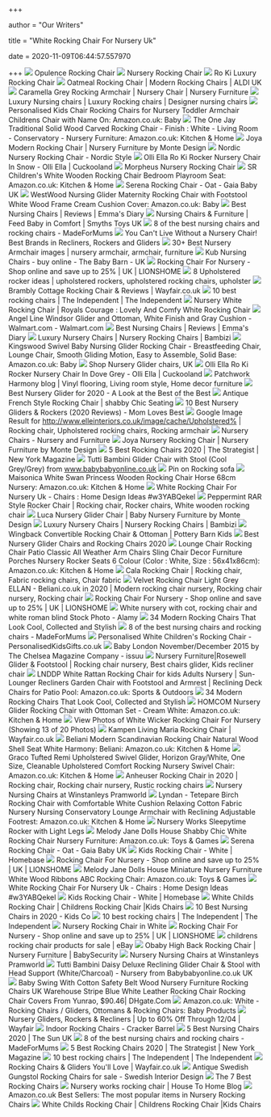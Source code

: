 +++
        
author = "Our Writers"
        
title = "White Rocking Chair For Nursery Uk"
        
date = 2020-11-09T06:44:57.557970
        
+++
[ ![](https://bambizi.co.uk/media/catalog/product/cache/1/image/040ec09b1e35df139433887a97daa66f/o/p/opulence_rec.jpg)](https://bambizi.co.uk/media/catalog/product/cache/1/image/040ec09b1e35df139433887a97daa66f/o/p/opulence_rec.jpg) Opulence Rocking Chair
[ ![](https://bambizi.co.uk/media/catalog/product/cache/1/image/9df78eab33525d08d6e5fb8d27136e95/w/h/white_chair_rec_.jpg)](https://bambizi.co.uk/media/catalog/product/cache/1/image/9df78eab33525d08d6e5fb8d27136e95/w/h/white_chair_rec_.jpg) Nursery Rocking Chair
[ ![](https://custardandcrumble.co.uk/wp-content/uploads/2014/07/products-ro-ki-snow-and-white.jpg)](https://custardandcrumble.co.uk/wp-content/uploads/2014/07/products-ro-ki-snow-and-white.jpg) Ro Ki Luxury Rocking Chair
[ ![](https://cdn.aldi-digital.co.uk//Accent-Rocking-Chair-Cream-A.jpg?o=6Uq%24Fof%243NUwVB9r%40o7R0VnJFKAj&V=z8e%24)](https://cdn.aldi-digital.co.uk//Accent-Rocking-Chair-Cream-A.jpg?o=6Uq%24Fof%243NUwVB9r%40o7R0VnJFKAj&V=z8e%24) Oatmeal Rocking Chair | Modern Rocking Chairs | ALDI UK
[ ![](https://cdn.shopify.com/s/files/1/0298/1478/4059/products/Caramella-Grey-rocking-armchair1.jpg?v=1583594061)](https://cdn.shopify.com/s/files/1/0298/1478/4059/products/Caramella-Grey-rocking-armchair1.jpg?v=1583594061) Caramella Grey Rocking Armchair | Nursery Chair | Nursery Furniture
[ ![](https://custardandcrumble.co.uk/wp-content/uploads/2016/09/products-co-ko-rocker-dove-white-lifestyle-300x300.jpg)](https://custardandcrumble.co.uk/wp-content/uploads/2016/09/products-co-ko-rocker-dove-white-lifestyle-300x300.jpg) Luxury Nursing chairs | Luxury Rocking chairs | Designer nursing chairs
[ ![](https://images-na.ssl-images-amazon.com/images/I/71uFPfxClbL._AC_SX466_.jpg)](https://images-na.ssl-images-amazon.com/images/I/71uFPfxClbL._AC_SX466_.jpg) Personalised Kids Chair Rocking Chairs for Nursery Toddler Armchair  Childrens Chair with Name On: Amazon.co.uk: Baby
[ ![](https://images-na.ssl-images-amazon.com/images/I/71PsmjdwYfL._AC_SY679_.jpg)](https://images-na.ssl-images-amazon.com/images/I/71PsmjdwYfL._AC_SY679_.jpg) The One Jay Traditional Solid Wood Carved Rocking Chair - Finish : White -  Living Room - Conservatory - Nursery Furniture: Amazon.co.uk: Kitchen & Home
[ ![](https://cdn.shopify.com/s/files/1/2150/6963/files/joya_rocker_whi_wal_pau2_2.jpg)](https://cdn.shopify.com/s/files/1/2150/6963/files/joya_rocker_whi_wal_pau2_2.jpg) Joya Modern Rocking Chair | Nursery Furniture by Monte Design
[ ![](http://www.nordicstyle.com/440-899-thickbox/nordic-rocking-chair.jpg)](http://www.nordicstyle.com/440-899-thickbox/nordic-rocking-chair.jpg) Nordic Nursery Rocking Chair - Nordic Style
[ ![](https://www.cuckooland.com/dnc/cuckooland/artwork/product_images/White-Ro-Ki-Rocker-With%20Walnut-Legs.jpg?quality=95&scale=canvas&width=1000&height=1000)](https://www.cuckooland.com/dnc/cuckooland/artwork/product_images/White-Ro-Ki-Rocker-With%20Walnut-Legs.jpg?quality=95&scale=canvas&width=1000&height=1000) Olli Ella Ro Ki Rocker Nursery Chair In Snow - Olli Ella | Cuckooland
[ ![](https://bambizi.co.uk/media/catalog/product/cache/1/image/040ec09b1e35df139433887a97daa66f/a/_/a_117.jpg)](https://bambizi.co.uk/media/catalog/product/cache/1/image/040ec09b1e35df139433887a97daa66f/a/_/a_117.jpg) Morpheus Nursery Rocking Chair
[ ![](https://images-na.ssl-images-amazon.com/images/I/51c5YntMhdL._AC_SY606_.jpg)](https://images-na.ssl-images-amazon.com/images/I/51c5YntMhdL._AC_SY606_.jpg) SR Children's White Wooden Rocking Chair Bedroom Playroom Seat: Amazon.co.uk:  Kitchen & Home
[ ![](https://cdn.shopify.com/s/files/1/0260/1477/7449/products/46.GSC-oatmeal_6_2000x.jpg?v=1573566903)](https://cdn.shopify.com/s/files/1/0260/1477/7449/products/46.GSC-oatmeal_6_2000x.jpg?v=1573566903) Serena Rocking Chair - Oat - Gaia Baby UK
[ ![](https://images-na.ssl-images-amazon.com/images/I/61K0vl3bzFL._AC_SL1500_.jpg)](https://images-na.ssl-images-amazon.com/images/I/61K0vl3bzFL._AC_SL1500_.jpg) WestWood Nursing Glider Maternity Rocking Chair with Footstool White Wood  Frame Cream Cushion Cover: Amazon.co.uk: Baby
[ ![](https://www.emmasdiary.co.uk/images/default-source/default-album/3b105ba8f491d6e5b9e79ff0000427a78.jpg?sfvrsn=1c18d4ac_0)](https://www.emmasdiary.co.uk/images/default-source/default-album/3b105ba8f491d6e5b9e79ff0000427a78.jpg?sfvrsn=1c18d4ac_0) Best Nursing Chairs | Reviews | Emma's Diary
[ ![](https://image.smythstoys.com/picture/desktop/177885.jpg)](https://image.smythstoys.com/picture/desktop/177885.jpg) Nursing Chairs & Furniture | Feed Baby in Comfort | Smyths Toys UK
[ ![](https://images.immediate.co.uk/production/volatile/sites/28/2020/06/best-nursing-chairs-a0e3921.jpg?quality=90&resize=620,413)](https://images.immediate.co.uk/production/volatile/sites/28/2020/06/best-nursing-chairs-a0e3921.jpg?quality=90&resize=620,413) 8 of the best nursing chairs and rocking chairs - MadeForMums
[ ![](https://imgcdn.pro/mbcorg/Nurseryworks-Glider.jpg)](https://imgcdn.pro/mbcorg/Nurseryworks-Glider.jpg) You Can't Live Without a Nursery Chair! Best Brands in Recliners, Rockers  and Gliders
[ ![](https://i.pinimg.com/236x/b3/8e/ab/b38eab9e313c0564cefd0a30858a3559--rocking-chair-nursery-nursery-rocker.jpg)](https://i.pinimg.com/236x/b3/8e/ab/b38eab9e313c0564cefd0a30858a3559--rocking-chair-nursery-nursery-rocker.jpg) 30+ Best Nursery Armchair images | nursery armchair, armchair, furniture
[ ![](https://www.baby-barn.co.uk/prodimages/41Xj0dJS1wL._SY355_.jpg)](https://www.baby-barn.co.uk/prodimages/41Xj0dJS1wL._SY355_.jpg) Kub Nursing Chairs - buy online - The Baby Barn - UK
[ ![](https://img.lionshome.co.uk/img/product/v2-kub-hart-nursing-rocking-chair:bys5SDZkREFudnluSjNWTC9MamlHc0t1Vmxlckt4dlpsRGErTUlHdTZxVXRkaENLWnBIZzFSMkI3TERlRHl2V2RGbFFIeVpZNVkyR0dkQ0doMzFzUlE9PQ==)](https://img.lionshome.co.uk/img/product/v2-kub-hart-nursing-rocking-chair:bys5SDZkREFudnluSjNWTC9MamlHc0t1Vmxlckt4dlpsRGErTUlHdTZxVXRkaENLWnBIZzFSMkI3TERlRHl2V2RGbFFIeVpZNVkyR0dkQ0doMzFzUlE9PQ==) Rocking Chair For Nursery - Shop online and save up to 25% | UK | LIONSHOME
[ ![](https://i.pinimg.com/736x/dc/9e/a9/dc9ea9edfc4da5e209d4d6c10e05a05e--rocking-chair-nursery-upholstered-rocking-chairs.jpg)](https://i.pinimg.com/736x/dc/9e/a9/dc9ea9edfc4da5e209d4d6c10e05a05e--rocking-chair-nursery-upholstered-rocking-chairs.jpg) 8 Upholstered rocker ideas | upholstered rockers, upholstered rocking chairs,  upholster
[ ![](https://secure.img1-fg.wfcdn.com/im/16960210/resize-h800-w800%5Ecompr-r85/3969/39694194/Rocking+Chair.jpg)](https://secure.img1-fg.wfcdn.com/im/16960210/resize-h800-w800%5Ecompr-r85/3969/39694194/Rocking+Chair.jpg) Brambly Cottage Rocking Chair & Reviews | Wayfair.co.uk
[ ![](https://static.independent.co.uk/s3fs-public/thumbnails/image/2019/04/05/14/dwell-rocking-chair.jpg?width=982&height=726)](https://static.independent.co.uk/s3fs-public/thumbnails/image/2019/04/05/14/dwell-rocking-chair.jpg?width=982&height=726) 10 best rocking chairs | The Independent | The Independent
[ ![](https://laperla-london.com/wp-content/uploads/2017/09/Nursery-White-Rocking-Chair.jpg)](https://laperla-london.com/wp-content/uploads/2017/09/Nursery-White-Rocking-Chair.jpg) Nursery White Rocking Chair | Royals Courage : Lovely And Comfy White  Rocking Chair
[ ![](https://i5.walmartimages.com/asr/efdb7be3-cc2a-4839-904c-6796ab243a1a_1.5867b22cbdf1e452c8a09a4856065be9.jpeg)](https://i5.walmartimages.com/asr/efdb7be3-cc2a-4839-904c-6796ab243a1a_1.5867b22cbdf1e452c8a09a4856065be9.jpeg) Angel Line Windsor Glider and Ottoman, White Finish and Gray Cushion -  Walmart.com - Walmart.com
[ ![](https://www.emmasdiary.co.uk/images/default-source/default-album/50606ba8f491d6e5b9e79ff0000427a78.jpg?sfvrsn=4818d4ac_0)](https://www.emmasdiary.co.uk/images/default-source/default-album/50606ba8f491d6e5b9e79ff0000427a78.jpg?sfvrsn=4818d4ac_0) Best Nursing Chairs | Reviews | Emma's Diary
[ ![](https://bambizi.co.uk/media/catalog/product/cache/1/small_image/9df78eab33525d08d6e5fb8d27136e95/b/e/belle-sqaure-_chn.jpg)](https://bambizi.co.uk/media/catalog/product/cache/1/small_image/9df78eab33525d08d6e5fb8d27136e95/b/e/belle-sqaure-_chn.jpg) Luxury Nursery Chairs | Nursery Rocking Chairs | Bambizi
[ ![](https://images-na.ssl-images-amazon.com/images/I/61JTYRU1-RL._AC_SX466_.jpg)](https://images-na.ssl-images-amazon.com/images/I/61JTYRU1-RL._AC_SX466_.jpg) Kingswood Swivel Baby Nursing Glider Rocking Chair - Breastfeeding Chair,  Lounge Chair, Smooth Gliding Motion, Easy to Assemble, Solid Base:  Amazon.co.uk: Baby
[ ![](https://www.thebabycotshop.com/product_images/uploaded_images/raindrops-nursery-swivel-glider-uk.jpg)](https://www.thebabycotshop.com/product_images/uploaded_images/raindrops-nursery-swivel-glider-uk.jpg) Shop Nursery Glider chairs, UK
[ ![](https://www.cuckooland.com/dnc/cuckooland/artwork/product_images/Ro-Ki-Rocking-Chair-In-Dove-Grey-And-White.jpg?quality=95&scale=canvas&width=1000&height=1000)](https://www.cuckooland.com/dnc/cuckooland/artwork/product_images/Ro-Ki-Rocking-Chair-In-Dove-Grey-And-White.jpg?quality=95&scale=canvas&width=1000&height=1000) Olli Ella Ro Ki Rocker Nursery Chair In Dove Grey - Olli Ella | Cuckooland
[ ![](https://i.pinimg.com/originals/82/89/d8/8289d8a20c8a1c7cb7798425534a1510.jpg)](https://i.pinimg.com/originals/82/89/d8/8289d8a20c8a1c7cb7798425534a1510.jpg) Patchwork Harmony blog | Vinyl flooring, Living room style, Home decor  furniture
[ ![](https://42e7xc172a051i7v1iyv99nn-wpengine.netdna-ssl.com/wp-content/uploads/2018/11/paxton-recliner-c.jpg)](https://42e7xc172a051i7v1iyv99nn-wpengine.netdna-ssl.com/wp-content/uploads/2018/11/paxton-recliner-c.jpg) Best Nursery Glider for 2020 - A Look at the Best of the Best
[ ![](https://www.homesdirect365.co.uk/images/antique-french-style-rocking-chair-p42046-36185_zoom.jpg)](https://www.homesdirect365.co.uk/images/antique-french-style-rocking-chair-p42046-36185_zoom.jpg) Antique French Style Rocking Chair | shabby Chic Seating
[ ![](https://m.media-amazon.com/images/I/416EEUVR0oL.jpg)](https://m.media-amazon.com/images/I/416EEUVR0oL.jpg) 10 Best Nursery Gliders & Rockers (2020 Reviews) - Mom Loves Best
[ ![](https://i.pinimg.com/originals/c9/2e/3f/c92e3fea9596a137c9ff071aa21a8b4f.jpg)](https://i.pinimg.com/originals/c9/2e/3f/c92e3fea9596a137c9ff071aa21a8b4f.jpg) Google Image Result for http://www.elleinteriors.co.uk/image/cache/Upholstered%  | Rocking chair, Upholstered rocking chairs, Rocking armchair
[ ![](https://www.babyplanetonline.co.uk/pub/media/catalog/product/cache/small_image/240x300/beff4985b56e3afdbeabfc89641a4582/g/a/gaia-baby-rocking-feeding-chair-dove_1.jpg)](https://www.babyplanetonline.co.uk/pub/media/catalog/product/cache/small_image/240x300/beff4985b56e3afdbeabfc89641a4582/g/a/gaia-baby-rocking-feeding-chair-dove_1.jpg) Nursery Chairs - Nursery and Furniture
[ ![](http://cdn.shopify.com/s/files/1/2364/8175/products/joya-rocker--white-lifestyle_d2a7642b-9e38-4b9b-af12-61dac26e91a1_grande.jpg?v=1549397066)](http://cdn.shopify.com/s/files/1/2364/8175/products/joya-rocker--white-lifestyle_d2a7642b-9e38-4b9b-af12-61dac26e91a1_grande.jpg?v=1549397066) Joya Nursery Rocking Chair | Nursery Furniture by Monte Design
[ ![](https://pyxis.nymag.com/v1/imgs/dc8/a74/fbccec015aa80013b4aab018800d1292df-rocking-chair-lede.rsquare.w700.jpg)](https://pyxis.nymag.com/v1/imgs/dc8/a74/fbccec015aa80013b4aab018800d1292df-rocking-chair-lede.rsquare.w700.jpg) 5 Best Rocking Chairs 2020 | The Strategist | New York Magazine
[ ![](https://www.babybabyonline.co.uk/images/tutti-bambini-glider-chair-with-stool-cool-grey-grey-p3299-56630_image.jpg)](https://www.babybabyonline.co.uk/images/tutti-bambini-glider-chair-with-stool-cool-grey-grey-p3299-56630_image.jpg) Tutti Bambini Glider Chair with Stool (Cool Grey/Grey) from  www.babybabyonline.co.uk
[ ![](https://i.pinimg.com/736x/fe/57/71/fe5771f932ae669d8a16d752bd6c3e5f.jpg)](https://i.pinimg.com/736x/fe/57/71/fe5771f932ae669d8a16d752bd6c3e5f.jpg) Pin on Rocking sofa
[ ![](https://images-na.ssl-images-amazon.com/images/I/71i1wqjFXnL._AC_SY450_.jpg)](https://images-na.ssl-images-amazon.com/images/I/71i1wqjFXnL._AC_SY450_.jpg) Maisonica White Swan Princess Wooden Rocking Chair Horse 68cm Nursery:  Amazon.co.uk: Kitchen & Home
[ ![](https://i2.wp.com/clodaghcollection.com/wp-content/uploads/2017/07/white-rocking-chair-for-nursery-uk.jpg)](https://i2.wp.com/clodaghcollection.com/wp-content/uploads/2017/07/white-rocking-chair-for-nursery-uk.jpg) White Rocking Chair For Nursery Uk - Chairs : Home Design Ideas #w3YABQekel
[ ![](https://i.pinimg.com/originals/15/bf/9b/15bf9b0cff47f7de7d4148a6be2b91bd.jpg)](https://i.pinimg.com/originals/15/bf/9b/15bf9b0cff47f7de7d4148a6be2b91bd.jpg) Peppermint RAR Style Rocker Chair | Rocking chair, Rocker chairs, White  wooden rocking chair
[ ![](http://cdn.shopify.com/s/files/1/2364/8175/products/luca-glider-ottoman-white_grande.jpg?v=1563385343)](http://cdn.shopify.com/s/files/1/2364/8175/products/luca-glider-ottoman-white_grande.jpg?v=1563385343) Luca Nursery Glider Chair | Baby Nursery Furniture by Monte Design
[ ![](https://bambizi.co.uk/media/catalog/product/cache/1/small_image/9df78eab33525d08d6e5fb8d27136e95/p/a/palis_-square_1.jpg)](https://bambizi.co.uk/media/catalog/product/cache/1/small_image/9df78eab33525d08d6e5fb8d27136e95/p/a/palis_-square_1.jpg) Luxury Nursery Chairs | Nursery Rocking Chairs | Bambizi
[ ![](https://assets.pkimgs.com/pkimgs/ab/images/dp/wcm/202041/0007/wingback-convertible-rocking-chair-ottoman-c.jpg)](https://assets.pkimgs.com/pkimgs/ab/images/dp/wcm/202041/0007/wingback-convertible-rocking-chair-ottoman-c.jpg) Wingback Convertible Rocking Chair & Ottoman | Pottery Barn Kids
[ ![](http://images.agoramedia.com/wte3.0/gcms/Best-Nursery-Gliders-July-2020-722x406.jpg?width=414)](http://images.agoramedia.com/wte3.0/gcms/Best-Nursery-Gliders-July-2020-722x406.jpg?width=414) Best Nursery Glider Chairs and Rocking Chairs 2020
[ ![](https://images-na.ssl-images-amazon.com/images/I/51xk8epysPL._AC_SY450_.jpg)](https://images-na.ssl-images-amazon.com/images/I/51xk8epysPL._AC_SY450_.jpg) Lounge Chair Rocking Chair Patio Classic All Weather Arm Chairs Sling Chair  Decor Furniture Porches Nursery Rocker Seats 6 Colour (Color : White, Size  : 56x41x86cm): Amazon.co.uk: Kitchen & Home
[ ![](https://i.pinimg.com/736x/2e/cc/d3/2eccd3bdb689948335175ff01f003ac1.jpg)](https://i.pinimg.com/736x/2e/cc/d3/2eccd3bdb689948335175ff01f003ac1.jpg) Cala Rocking Chair | Rocking chair, Fabric rocking chairs, Chair fabric
[ ![](https://i.pinimg.com/564x/9d/e7/66/9de7662a08294c45a45e9ab931bb6c22.jpg)](https://i.pinimg.com/564x/9d/e7/66/9de7662a08294c45a45e9ab931bb6c22.jpg) Velvet Rocking Chair Light Grey ELLAN - Beliani.co.uk in 2020 | Modern rocking  chair nursery, Rocking chair nursery, Rocking chair
[ ![](https://img.lionshome.co.uk/img/product/v2-obaby-high-back-rocking-chair-grey:QUxxdUdxc0IvaVFURlRLSUYyY2FwRW5LZmtnV3d2RzlMU1VoVkZKV1hQd2F2WmF6SzFpU3Y4RHViQWhsT2hmSXlwRWZLM0pDa2tWRVFhU1JvUjd4MnNmeitibW1EZkZsa0pRVzNIVENZOG5oSTcvVlgzOXUzYkhDM1ZxN1VjM3g=)](https://img.lionshome.co.uk/img/product/v2-obaby-high-back-rocking-chair-grey:QUxxdUdxc0IvaVFURlRLSUYyY2FwRW5LZmtnV3d2RzlMU1VoVkZKV1hQd2F2WmF6SzFpU3Y4RHViQWhsT2hmSXlwRWZLM0pDa2tWRVFhU1JvUjd4MnNmeitibW1EZkZsa0pRVzNIVENZOG5oSTcvVlgzOXUzYkhDM1ZxN1VjM3g=) Rocking Chair For Nursery - Shop online and save up to 25% | UK | LIONSHOME
[ ![](https://c8.alamy.com/comp/EH9MDE/white-nursery-with-cot-rocking-chair-and-white-roman-blind-residential-EH9MDE.jpg)](https://c8.alamy.com/comp/EH9MDE/white-nursery-with-cot-rocking-chair-and-white-roman-blind-residential-EH9MDE.jpg) White nursery with cot, rocking chair and white roman blind Stock Photo -  Alamy
[ ![](http://cdn.home-designing.com/wp-content/uploads/2018/03/white-rocking-chair-outdoor-furniture-600x593.jpg)](http://cdn.home-designing.com/wp-content/uploads/2018/03/white-rocking-chair-outdoor-furniture-600x593.jpg) 34 Modern Rocking Chairs That Look Cool, Collected and Stylish
[ ![](https://images.immediate.co.uk/production/volatile/sites/28/2019/02/best-nursing-chairs_179273-98ee978.jpg?quality=90&resize=620%2C413)](https://images.immediate.co.uk/production/volatile/sites/28/2019/02/best-nursing-chairs_179273-98ee978.jpg?quality=90&resize=620%2C413) 8 of the best nursing chairs and rocking chairs - MadeForMums
[ ![](https://www.personalisedkidsgifts.co.uk/wp-content/uploads/2020/02/Personalised-White-Rocking-Chair.jpg)](https://www.personalisedkidsgifts.co.uk/wp-content/uploads/2020/02/Personalised-White-Rocking-Chair.jpg) Personalised White Children's Rocking Chair - PersonalisedKidsGifts.co.uk
[ ![](https://image.isu.pub/151014145127-f6252edc47611e94932291ae53eb5c03/jpg/page_116.jpg)](https://image.isu.pub/151014145127-f6252edc47611e94932291ae53eb5c03/jpg/page_116.jpg) Baby London November/December 2015 by The Chelsea Magazine Company - issuu
[ ![](https://i.pinimg.com/originals/46/2e/36/462e3651d797516481410bccd2647bd4.jpg)](https://i.pinimg.com/originals/46/2e/36/462e3651d797516481410bccd2647bd4.jpg) Nursery Furniture|Rosewell Glider & Footstool | Rocking chair nursery, Best chairs  glider, Kids recliner chair
[ ![](https://images-na.ssl-images-amazon.com/images/I/51s-Vu8BtFL._AC_SX466_.jpg)](https://images-na.ssl-images-amazon.com/images/I/51s-Vu8BtFL._AC_SX466_.jpg) LNDDP White Rattan Rocking Chair for kids Adults Nursery | Sun-Lounger  Recliners Garden Chair with Footstool and Armrest | Reclining Deck Chairs  for Patio Pool: Amazon.co.uk: Sports & Outdoors
[ ![](http://cdn.home-designing.com/wp-content/uploads/2018/03/white-faux-leather-upholstered-rocking-chair-600x532.jpg)](http://cdn.home-designing.com/wp-content/uploads/2018/03/white-faux-leather-upholstered-rocking-chair-600x532.jpg) 34 Modern Rocking Chairs That Look Cool, Collected and Stylish
[ ![](https://images-na.ssl-images-amazon.com/images/I/71GsSjWnk1L._AC_SY450_.jpg)](https://images-na.ssl-images-amazon.com/images/I/71GsSjWnk1L._AC_SY450_.jpg) HOMCOM Nursery Glider Rocking Chair with Ottoman Set - Cream White:  Amazon.co.uk: Kitchen & Home
[ ![](https://www.drawzit.com/wp-content/uploads/2018/08/white-wicker-rocking-chair-for-nursery-canada-uk-concassage-pertaining-to-trendy-white-wicker-rocking-chair-for-nursery.jpg)](https://www.drawzit.com/wp-content/uploads/2018/08/white-wicker-rocking-chair-for-nursery-canada-uk-concassage-pertaining-to-trendy-white-wicker-rocking-chair-for-nursery.jpg) View Photos of White Wicker Rocking Chair For Nursery (Showing 13 of 20  Photos)
[ ![](https://secure.img1-fg.wfcdn.com/im/18207177/resize-h800-w800%5Ecompr-r85/3638/36389887/Maria+Rocking+Chair.jpg)](https://secure.img1-fg.wfcdn.com/im/18207177/resize-h800-w800%5Ecompr-r85/3638/36389887/Maria+Rocking+Chair.jpg) Kampen Living Maria Rocking Chair | Wayfair.co.uk
[ ![](https://images-na.ssl-images-amazon.com/images/I/61KgteshZIL._AC_SX450_.jpg)](https://images-na.ssl-images-amazon.com/images/I/61KgteshZIL._AC_SX450_.jpg) Beliani Modern Scandinavian Rocking Chair Natural Wood Shell Seat White  Harmony: Beliani: Amazon.co.uk: Kitchen & Home
[ ![](https://images-na.ssl-images-amazon.com/images/I/91vvbbuMkYL._AC_SY450_.jpg)](https://images-na.ssl-images-amazon.com/images/I/91vvbbuMkYL._AC_SY450_.jpg) Graco Tufted Remi Upholstered Swivel Glider, Horizon Gray/White, One Size,  Cleanable Upholstered Comfort Rocking Nursery Swivel Chair: Amazon.co.uk:  Kitchen & Home
[ ![](https://i.pinimg.com/originals/64/cd/39/64cd3970c27ee2738ed772f131de3bf0.jpg)](https://i.pinimg.com/originals/64/cd/39/64cd3970c27ee2738ed772f131de3bf0.jpg) Anheuser Rocking Chair in 2020 | Rocking chair, Rocking chair nursery,  Rustic rocking chairs
[ ![](https://www.pramworld.co.uk/media/catalog/product/cache/646c82a0d284059ed48a3e4fc7399aba/o/b/obaby-reclining-glider-chair-and-stool-white-with-grey-cushion.jpg)](https://www.pramworld.co.uk/media/catalog/product/cache/646c82a0d284059ed48a3e4fc7399aba/o/b/obaby-reclining-glider-chair-and-stool-white-with-grey-cushion.jpg) Nursery Nursing Chairs at Winstanleys Pramworld
[ ![](https://images-eu.ssl-images-amazon.com/images/I/41V72hQ1N%2BL._SR600%2C315_PIWhiteStrip%2CBottomLeft%2C0%2C35_PIStarRatingTHREEANDHALF%2CBottomLeft%2C360%2C-6_SR600%2C315_SCLZZZZZZZ_.jpg)](https://images-eu.ssl-images-amazon.com/images/I/41V72hQ1N%2BL._SR600%2C315_PIWhiteStrip%2CBottomLeft%2C0%2C35_PIStarRatingTHREEANDHALF%2CBottomLeft%2C360%2C-6_SR600%2C315_SCLZZZZZZZ_.jpg) Lyndan - Tetepare Birch Rocking Chair with Comfortable White Cushion  Relaxing Cotton Fabric Nursery Nursing Conservatory Lounge Armchair with  Reclining Adjustable Footrest: Amazon.co.uk: Kitchen & Home
[ ![](http://cdn.shopify.com/s/files/1/0274/9952/8280/products/zawxcbuivdbgwbs9vkhz_1024x1024.jpg?v=1593803615)](http://cdn.shopify.com/s/files/1/0274/9952/8280/products/zawxcbuivdbgwbs9vkhz_1024x1024.jpg?v=1593803615) Nursery Works Sleepytime Rocker with Light Legs
[ ![](https://images-na.ssl-images-amazon.com/images/I/51phKe07BIL._AC_SX355_.jpg)](https://images-na.ssl-images-amazon.com/images/I/51phKe07BIL._AC_SX355_.jpg) Melody Jane Dolls House Shabby Chic White Rocking Chair Nursery Furniture:  Amazon.co.uk: Toys & Games
[ ![](https://cdn.shopify.com/s/files/1/0260/1477/7449/products/46.GSC-oatmeal_1_2000x.jpg?v=1573566877)](https://cdn.shopify.com/s/files/1/0260/1477/7449/products/46.GSC-oatmeal_1_2000x.jpg?v=1573566877) Serena Rocking Chair - Oat - Gaia Baby UK
[ ![](https://images.homebase.co.uk/Product-800x800/9ba363a2-109a-4a10-9b6d-f44dc4adb641.jpg)](https://images.homebase.co.uk/Product-800x800/9ba363a2-109a-4a10-9b6d-f44dc4adb641.jpg) Kids Rocking Chair - White | Homebase
[ ![](https://img.lionshome.co.uk/img/product/v2-oscar-rocking-chair-pebble-grey:bys5SDZkREFudnluSjNWTC9MamlHc0t1Vmxlckt4dlpsRGErTUlHdTZxVU5HbFhRaFpoUTlqakI1NUtQN3RWdDNEUC9JNjZ2eEE3UkNsVzBLMjNwbHc9PQ==)](https://img.lionshome.co.uk/img/product/v2-oscar-rocking-chair-pebble-grey:bys5SDZkREFudnluSjNWTC9MamlHc0t1Vmxlckt4dlpsRGErTUlHdTZxVU5HbFhRaFpoUTlqakI1NUtQN3RWdDNEUC9JNjZ2eEE3UkNsVzBLMjNwbHc9PQ==) Rocking Chair For Nursery - Shop online and save up to 25% | UK | LIONSHOME
[ ![](https://images-na.ssl-images-amazon.com/images/I/61L3SXlcE4L._AC_SY450_.jpg)](https://images-na.ssl-images-amazon.com/images/I/61L3SXlcE4L._AC_SY450_.jpg) Melody Jane Dolls House Miniature Nursery Furniture White Wood Ribbons ABC Rocking  Chair: Amazon.co.uk: Toys & Games
[ ![](https://i2.wp.com/clodaghcollection.com/wp-content/uploads/2016/07/nursery-rocking-chair-white.jpg)](https://i2.wp.com/clodaghcollection.com/wp-content/uploads/2016/07/nursery-rocking-chair-white.jpg) White Rocking Chair For Nursery Uk - Chairs : Home Design Ideas #w3YABQekel
[ ![](https://images.homebase.co.uk/Product-384x384/afb93acc-3f3a-417b-8ee0-9edcd7242bc1.jpg)](https://images.homebase.co.uk/Product-384x384/afb93acc-3f3a-417b-8ee0-9edcd7242bc1.jpg) Kids Rocking Chair - White | Homebase
[ ![](https://www.littlelucywillow.co.uk/image/cache/catalog/Accessories/Chairs/White%20rocking%20chair%202%20XL-1100x1100.jpg)](https://www.littlelucywillow.co.uk/image/cache/catalog/Accessories/Chairs/White%20rocking%20chair%202%20XL-1100x1100.jpg) White Childs Rocking Chair | Childrens Rocking Chair |Kids Chairs
[ ![](https://www.kidsco.org.uk/wp-content/uploads/2020/07/Obaby-Gliding-Nursing-Chair.jpg)](https://www.kidsco.org.uk/wp-content/uploads/2020/07/Obaby-Gliding-Nursing-Chair.jpg) 10 Best Nursing Chairs in 2020 - Kids Co
[ ![](https://static.independent.co.uk/s3fs-public/thumbnails/image/2019/04/05/14/rocking-chairs-indybest-2019.jpg?width=1200)](https://static.independent.co.uk/s3fs-public/thumbnails/image/2019/04/05/14/rocking-chairs-indybest-2019.jpg?width=1200) 10 best rocking chairs | The Independent | The Independent
[ ![](https://mrhousey.co.uk/media/catalog/product/cache/1/image/700x600/9df78eab33525d08d6e5fb8d27136e95/m/o/modern_rocking_chair_uk.jpg)](https://mrhousey.co.uk/media/catalog/product/cache/1/image/700x600/9df78eab33525d08d6e5fb8d27136e95/m/o/modern_rocking_chair_uk.jpg) Nursery Rocking Chair in White
[ ![](https://img.lionshome.co.uk/img/product/v2-obaby-round-back-rocking-chair:QUxxdUdxc0IvaVFURlRLSUYyY2FwRW5LZmtnV3d2RzlMU1VoVkZKV1hQeUNQMzRBaDFXVW1KN1hVRVRDa3o0Q3UvaXlBamdjSVpkblpjemZjRkQ2QjVxNU5rYm9EZGxsQWE4aDV0K2xTcUhXVm1tYW40cGlTN283cWRsL3NVRTU=)](https://img.lionshome.co.uk/img/product/v2-obaby-round-back-rocking-chair:QUxxdUdxc0IvaVFURlRLSUYyY2FwRW5LZmtnV3d2RzlMU1VoVkZKV1hQeUNQMzRBaDFXVW1KN1hVRVRDa3o0Q3UvaXlBamdjSVpkblpjemZjRkQ2QjVxNU5rYm9EZGxsQWE4aDV0K2xTcUhXVm1tYW40cGlTN283cWRsL3NVRTU=) Rocking Chair For Nursery - Shop online and save up to 25% | UK | LIONSHOME
[ ![](https://i.ebayimg.com/thumbs/images/g/O4EAAOSwKRte3hG6/s-l300.jpg)](https://i.ebayimg.com/thumbs/images/g/O4EAAOSwKRte3hG6/s-l300.jpg) childrens rocking chair products for sale | eBay
[ ![](https://www.babysecurity.co.uk/wp-content/uploads/2020/04/Picture1.png)](https://www.babysecurity.co.uk/wp-content/uploads/2020/04/Picture1.png) Obaby High Back Rocking Chair | Nursery Furniture | BabySecurity
[ ![](https://www.pramworld.co.uk/media/catalog/product/cache/646c82a0d284059ed48a3e4fc7399aba/o/b/obaby-high-back-rocking-chair-white-with-oatmeal-cushion.jpg)](https://www.pramworld.co.uk/media/catalog/product/cache/646c82a0d284059ed48a3e4fc7399aba/o/b/obaby-high-back-rocking-chair-white-with-oatmeal-cushion.jpg) Nursery Nursing Chairs at Winstanleys Pramworld
[ ![](https://www.babybabyonline.co.uk/images/tutti-bambini-daisy-deluxe-reclining-glider-chair-stool-with-head-support-white-charcoal-p3300-26231_image.jpg)](https://www.babybabyonline.co.uk/images/tutti-bambini-daisy-deluxe-reclining-glider-chair-stool-with-head-support-white-charcoal-p3300-26231_image.jpg) Tutti Bambini Daisy Deluxe Reclining Glider Chair & Stool with Head Support  (White/Charcoal) - Nursery from Babybabyonline.co.uk UK
[ ![](https://www.dhresource.com/0x0/f2/albu/g8/M01/87/DF/rBVaV16rvMiAD0YJAACTP76JWGg856.jpg/baby-swing-with-cotton-safety-belt-wood-nursery.jpg)](https://www.dhresource.com/0x0/f2/albu/g8/M01/87/DF/rBVaV16rvMiAD0YJAACTP76JWGg856.jpg/baby-swing-with-cotton-safety-belt-wood-nursery.jpg) Baby Swing With Cotton Safety Belt Wood Nursery Furniture Rocking Chairs UK  Warehouse Stripe Blue White Leather Rocking Chair Rocking Chair Covers From  Yunrao, $90.46| DHgate.Com
[ ![](https://m.media-amazon.com/images/I/61dBJf-S8HL._AC_UL320_.jpg)](https://m.media-amazon.com/images/I/61dBJf-S8HL._AC_UL320_.jpg) Amazon.co.uk: White - Rocking Chairs / Gliders, Ottomans & Rocking Chairs:  Baby Products
[ ![](https://secure.img1-fg.wfcdn.com/im/11083522/resize-h600-w600%5Ecompr-r85/6859/68596904/Nursery+Gliders%2C+Rockers+%26+Recliners.jpg)](https://secure.img1-fg.wfcdn.com/im/11083522/resize-h600-w600%5Ecompr-r85/6859/68596904/Nursery+Gliders%2C+Rockers+%26+Recliners.jpg) Nursery Gliders, Rockers & Recliners | Up to 60% Off Through 12/04 | Wayfair
[ ![](https://cdn-tp2.mozu.com/15653-24061/cms/24061/files/62fe9e46-5072-40a7-85fb-abeee34c9084)](https://cdn-tp2.mozu.com/15653-24061/cms/24061/files/62fe9e46-5072-40a7-85fb-abeee34c9084) Indoor Rocking Chairs - Cracker Barrel
[ ![](https://www.thesun.co.uk/wp-content/uploads/2019/02/poa%CC%88ng-rocking-chair-birch-veneer-glose-eggshell__0452037_pe600918_s5-1.jpg)](https://www.thesun.co.uk/wp-content/uploads/2019/02/poa%CC%88ng-rocking-chair-birch-veneer-glose-eggshell__0452037_pe600918_s5-1.jpg) 5 Best Nursing Chairs 2020 | The Sun UK
[ ![](https://images.immediate.co.uk/production/volatile/sites/28/2017/06/not-on-the-high-street-nursing-chair-67417c1.jpg?quality=90&resize=620%2C413)](https://images.immediate.co.uk/production/volatile/sites/28/2017/06/not-on-the-high-street-nursing-chair-67417c1.jpg?quality=90&resize=620%2C413) 8 of the best nursing chairs and rocking chairs - MadeForMums
[ ![](https://pyxis.nymag.com/v1/imgs/16b/48c/8258736f0462af7941f17552eaf4bce4c5-Polywood-presidential.2x.rsquare.w600.jpg)](https://pyxis.nymag.com/v1/imgs/16b/48c/8258736f0462af7941f17552eaf4bce4c5-Polywood-presidential.2x.rsquare.w600.jpg) 5 Best Rocking Chairs 2020 | The Strategist | New York Magazine
[ ![](https://static.independent.co.uk/s3fs-public/thumbnails/image/2019/04/05/14/cotswold-co-rocking-chair.jpg?width=982&height=726)](https://static.independent.co.uk/s3fs-public/thumbnails/image/2019/04/05/14/cotswold-co-rocking-chair.jpg?width=982&height=726) 10 best rocking chairs | The Independent | The Independent
[ ![](https://secure.img1-fg.wfcdn.com/im/06697262/resize-h600-w600%5Ecompr-r85/4002/40021873/Rocking+Chairs+%26+Gliders.jpg)](https://secure.img1-fg.wfcdn.com/im/06697262/resize-h600-w600%5Ecompr-r85/4002/40021873/Rocking+Chairs+%26+Gliders.jpg) Rocking Chairs & Gliders You'll Love | Wayfair.co.uk
[ ![](https://www.swedishinteriordesign.co.uk/wp-content/uploads/2014/02/big-rocker.jpg)](https://www.swedishinteriordesign.co.uk/wp-content/uploads/2014/02/big-rocker.jpg) Antique Swedish Gungstol Rocking Chairs for sale - Swedish Interior Design
[ ![](https://www.thespruce.com/thmb/UzJKLkKMKoGQFNbK0ihDSBOCQhI=/640x480/smart/filters:no_upscale()/wayfair-rocking-chair-157c9e825da54bbca063ec68059ee58a.jpg)](https://www.thespruce.com/thmb/UzJKLkKMKoGQFNbK0ihDSBOCQhI=/640x480/smart/filters:no_upscale()/wayfair-rocking-chair-157c9e825da54bbca063ec68059ee58a.jpg) The 7 Best Rocking Chairs
[ ![](https://housetohomeblogdotcom.files.wordpress.com/2013/02/img_0239.jpg)](https://housetohomeblogdotcom.files.wordpress.com/2013/02/img_0239.jpg) Nursery works rocking chair | House To Home Blog
[ ![](https://images-eu.ssl-images-amazon.com/images/I/710ctUcIR3L._AC_UL200_SR200,200_.jpg)](https://images-eu.ssl-images-amazon.com/images/I/710ctUcIR3L._AC_UL200_SR200,200_.jpg) Amazon.co.uk Best Sellers: The most popular items in Nursery Rocking Chairs
[ ![](https://www.littlelucywillow.co.uk/image/cache/catalog/Accessories/Chairs/White%20rocking%20chair%201%20XL-1100x1100.jpg)](https://www.littlelucywillow.co.uk/image/cache/catalog/Accessories/Chairs/White%20rocking%20chair%201%20XL-1100x1100.jpg) White Childs Rocking Chair | Childrens Rocking Chair |Kids Chairs
